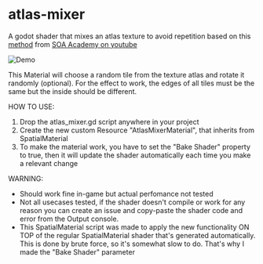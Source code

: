 # atlas-mixer
A godot shader that mixes an atlas texture to avoid repetition based on this [method](https://www.youtube.com/watch?v=SiBhArwW7YU) from [SOA Academy on youtube](https://www.youtube.com/channel/UCFW2qFuZWgAuFmFLHQdJWsA)

![Demo](AtlasMixerDemo.gif)

This Material will choose a random tile from the texture atlas and rotate it randomly (optional). For the effect to work, the edges of all tiles must be the same but the inside should be different.

HOW TO USE:
1. Drop the atlas_mixer.gd script anywhere in your project
2. Create the new custom Resource "AtlasMixerMaterial", that inherits from SpatialMaterial
3. To make the material work, you have to set the "Bake Shader" property to true, then it will update the shader automatically each time you make a relevant change

WARNING:
- Should work fine in-game but actual perfomance not tested
- Not all usecases tested, if the shader doesn't compile or work for any reason you can create an issue and copy-paste the shader code and error from the Output console.
- This SpatialMaterial script was made to apply the new functionality ON TOP of the regular SpatialMaterial shader that's generated automatically. This is done by brute force, so it's somewhat slow to do. That's why I made the "Bake Shader" parameter
